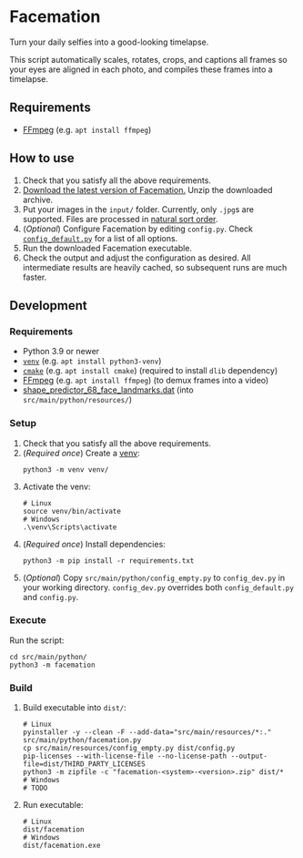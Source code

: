 # Facemation
Turn your daily selfies into a good-looking timelapse.

This script automatically scales, rotates, crops, and captions all frames so your eyes are aligned in each photo, and
compiles these frames into a timelapse.

## Requirements
* [FFmpeg](https://ffmpeg.org/) (e.g. `apt install ffmpeg`)

## How to use
1. Check that you satisfy all the above requirements.
2. [Download the latest version of Facemation.](https://github.com/FWDekker/facemation/releases/latest)
   Unzip the downloaded archive.
3. Put your images in the `input/` folder.
   Currently, only `.jpg`s are supported.
   Files are processed in [natural sort order](https://en.wikipedia.org/wiki/Natural_sort_order).
4. (_Optional_) Configure Facemation by editing `config.py`.
   Check [`config_default.py`](https://github.com/FWDekker/facemation/blob/master/src/main/resources/config_default.py)
   for a list of all options.
5. Run the downloaded Facemation executable.
6. Check the output and adjust the configuration as desired.
   All intermediate results are heavily cached, so subsequent runs are much faster.

## Development
### Requirements
* Python 3.9 or newer
* [`venv`](https://docs.python.org/3/tutorial/venv.html) (e.g. `apt install python3-venv`)
* [`cmake`](https://cmake.org/) (e.g. `apt install cmake`) (required to install `dlib` dependency)
* [FFmpeg](https://ffmpeg.org/) (e.g. `apt install ffmpeg`) (to demux frames into a video)
* [shape_predictor_68_face_landmarks.dat](http://dlib.net/files/shape_predictor_68_face_landmarks.dat.bz2) (into `src/main/python/resources/`)

### Setup
1. Check that you satisfy all the above requirements.
2. (_Required once_) Create a [venv](https://docs.python.org/3/tutorial/venv.html):
   ```shell
   python3 -m venv venv/
   ```
3. Activate the venv:
   ```shell
   # Linux
   source venv/bin/activate
   # Windows
   .\venv\Scripts\activate
   ```
4. (_Required once_) Install dependencies:
   ```shell
   python3 -m pip install -r requirements.txt
   ```
5. (_Optional_) Copy `src/main/python/config_empty.py` to `config_dev.py` in your working directory.
   `config_dev.py` overrides both `config_default.py` and `config.py`.

### Execute
Run the script:
```shell
cd src/main/python/
python3 -m facemation
```

### Build
1. Build executable into `dist/`:
   ```shell
   # Linux
   pyinstaller -y --clean -F --add-data="src/main/resources/*:." src/main/python/facemation.py
   cp src/main/resources/config_empty.py dist/config.py
   pip-licenses --with-license-file --no-license-path --output-file=dist/THIRD_PARTY_LICENSES
   python3 -m zipfile -c "facemation-<system>-<version>.zip" dist/*
   # Windows
   # TODO
   ```
2. Run executable:
   ```shell
   # Linux
   dist/facemation
   # Windows
   dist/facemation.exe
   ```
